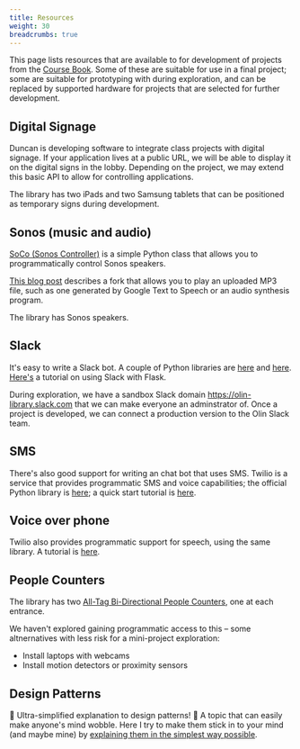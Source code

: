 ```yaml
---
title: Resources
weight: 30
breadcrumbs: true
---
```


This page lists resources that are available to for development of projects from the
[Course Book](/files/HtL_web-book-1.pdf).  Some of these are suitable for use in a final
project; some are suitable for prototyping with during exploration, and can be replaced
by supported hardware for projects that are selected for further development.


## Digital Signage

Duncan is developing software to integrate class projects with digital signage.
If your application lives at a public URL, we will be able to display it on the
digital signs in the lobby. Depending on the project, we may extend this basic API
to allow for controlling applications.

The library has two iPads and two Samsung tablets that can be positioned as temporary signs
during development.


## Sonos (music and audio)

[SoCo (Sonos Controller)](http://python-soco.com) is a simple Python class that allows you to programmatically control Sonos speakers.

[This blog post](http://www.nooganeer.com/his/projects/homeautomation/make-sonos-speak/) describes
a fork that allows you to play an uploaded MP3 file, such as one generated by Google Text to Speech
or an audio synthesis program.

The library has Sonos speakers.


## Slack

It's easy to write a Slack bot. A couple of Python libraries are [here](https://github.com/os/slacker)
and [here](https://github.com/slackapi/python-slackclient).  [Here's](https://realpython.com/blog/python/getting-started-with-the-slack-api-using-python-and-flask/)
a tutorial on using Slack with Flask.

During exploration, we have a sandbox Slack domain https://olin-library.slack.com that we can make
everyone an adminstrator of. Once a project is developed, we can connect a production version to the
Olin Slack team.


## SMS

There's also good support for writing an chat bot that uses SMS.
Twilio is a service that provides programmatic SMS and voice capabilities;
the official Python library is [here](https://www.twilio.com/docs/libraries/python);
a quick start tutorial is [here](https://www.twilio.com/docs/quickstart/python/sms).


## Voice over phone

Twilio also provides programmatic support for speech, using the same library.
A tutorial is [here](https://www.twilio.com/docs/quickstart/python/twiml).


## People Counters

The library has two [All-Tag Bi-Directional People Counters](http://all-tag.com/product-category/people-counters/), one at each entrance.

We haven't explored gaining programmatic access to this –
some altnernatives with less risk for a mini-project exploration:

* Install laptops with webcams
* Install motion detectors or proximity sensors


## Design Patterns
🎉 Ultra-simplified explanation to design patterns! 🎉 A topic that can easily make anyone's mind wobble. Here I try to make them stick in to your mind (and maybe mine) by [explaining them in the simplest way possible](https://github.com/kamranahmedse/design-patterns-for-humans/blob/master/README.md).